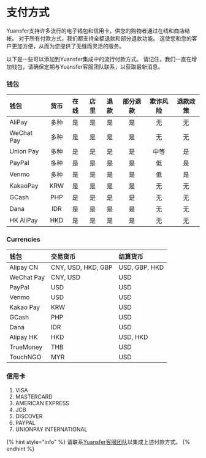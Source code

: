 # 支付方式

Yuansfer支持许多流行的电子钱包和信用卡，供您的购物者通过在线和商店结帐。 对于所有付款方式，我们都支持全额退款和部分退款功能。 这使您和您的客户更加方便，从而为您提供了无缝而灵活的服务。

以下是一些可以添加到Yuansfer集成中的流行付款方式。 请记住，我们一直在增加钱包，请确保定期与Yuansfer客服团队联系，以获取最新消息。

### 钱包

| **钱包** | **货币** | **在线** |  **店里**  | **退款** | **部分退款** |  **欺诈风险**    | **退款政策** |
| :--- | :---: | :---: | :---: | :---: | :---: | :---: | :---: |
| AliPay | 多种 | 是 | 是 | 是 | 是 | 无 | 无 |
| WeChat Pay | 多种 | 是 | 是 | 是 | 是 | 无 | 无 |
| Union Pay | 多种 | 是 | 是 | 是 | 是 | 中等 | 是 |
| PayPal | 多种 | 是 | 是 | 是 | 是 | 低 | 是 |
| Venmo | 多种 | 是 | 是 | 是 | 是 | 低 | 是 |
| KakaoPay | KRW | 是 | 是 | 是 | 是 | 无 | 无 |
| GCash | PHP | 是 | 是 | 是 | 是 | 无 | 无 |
| Dana | IDR | 是 | 是 | 是 | 是 | 无 | 无 |
| HK AliPay | HKD | 是 | 是 | 是 | 是 | 无 | 无 |

### Currencies

| **钱包** | **交易货币** | **结算货币** |
| :--- | :--- | :--- |
| Alipay CN | CNY, USD, HKD, GBP | USD, GBP, HKD |
| WeChat Pay | CNY, USD | USD |
| PayPal | USD | USD |
| Venmo | USD | USD |
| Kakao Pay | KRW | USD |
| GCash | PHP | USD |
| Dana | IDR | USD |
| Alipay HK | HKD | USD, HKD |
| TrueMoney | THB | USD |
| TouchNGO | MYR | USD |

### 信用卡

1. VISA
2. MASTERCARD
3. AMERICAN EXPRESS
4. JCB
5. DISCOVER
6. PAYPAL
7. UNIONPAY INTERNATIONAL

{% hint style="info" %}
请联系[Yuansfer客服团队](https://www.yuansfer.com/contact)以集成上述付款方式。
{% endhint %}

